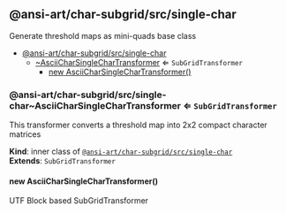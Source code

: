 <a name="module_@ansi-art/char-subgrid/src/single-char"></a>

## @ansi-art/char-subgrid/src/single-char
Generate threshold maps as mini-quads base class


* [@ansi-art/char-subgrid/src/single-char](#module_@ansi-art/char-subgrid/src/single-char)
    * [~AsciiCharSingleCharTransformer](#module_@ansi-art/char-subgrid/src/single-char..AsciiCharSingleCharTransformer) ⇐ <code>SubGridTransformer</code>
        * [new AsciiCharSingleCharTransformer()](#new_module_@ansi-art/char-subgrid/src/single-char..AsciiCharSingleCharTransformer_new)

<a name="module_@ansi-art/char-subgrid/src/single-char..AsciiCharSingleCharTransformer"></a>

### @ansi-art/char-subgrid/src/single-char~AsciiCharSingleCharTransformer ⇐ <code>SubGridTransformer</code>
This transformer converts a threshold map into 2x2 compact character matrices

**Kind**: inner class of [<code>@ansi-art/char-subgrid/src/single-char</code>](#module_@ansi-art/char-subgrid/src/single-char)  
**Extends**: <code>SubGridTransformer</code>  
<a name="new_module_@ansi-art/char-subgrid/src/single-char..AsciiCharSingleCharTransformer_new"></a>

#### new AsciiCharSingleCharTransformer()
UTF Block based SubGridTransformer

